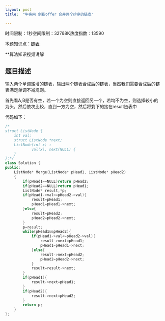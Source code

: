 ```yaml
---
layout: post
title:  "牛客网 剑指offer 合并两个排序的链表"

---
```

时间限制：1秒空间限制：32768K热度指数：13590

本题知识点：[链表](https://www.nowcoder.com/questionCenter?questionTypes=000100&mutiTagIds=580)

**算法知识视频讲解

## 题目描述

输入两个单调递增的链表，输出两个链表合成后的链表，当然我们需要合成后的链表满足单调不减规则。



首先看A,B是否有空，若一个为空则直接返回另一个，若均不为空，则选择较小的为头，然后依次比较，直到一方为空，然后将剩下的接在result链表中

代码如下：

```c++
/*
struct ListNode {
	int val;
	struct ListNode *next;
	ListNode(int x) :
			val(x), next(NULL) {
	}
};*/
class Solution {
public:
    ListNode* Merge(ListNode* pHead1, ListNode* pHead2)
    {
		if(pHead1==NULL)return pHead2;
        if(pHead2==NULL)return pHead1;
        ListNode* result,*p;
        if(pHead1->val<=pHead2->val){
            result=pHead1;
            pHead1=pHead1->next;
        }else{
            result=pHead2;
            pHead2=pHead2->next;
        }
        p=result;
        while(pHead1&&pHead2){
            if(pHead1->val<=pHead2->val){
            	result->next=pHead1;
                pHead1=pHead1->next;
            }else{
                result->next=pHead2;
           		pHead2=pHead2->next;
            }
            result=result->next;
        }
        if(pHead1){
            result->next=pHead1;
        }
        if(pHead2){
            result->next=pHead2;
        }
        return p;
    }
};
```

